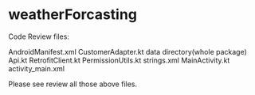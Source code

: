 # weatherForcasting

Code Review files:

AndroidManifest.xml
CustomerAdapter.kt
data directory(whole package)
Api.kt
RetrofitClient.kt
PermissionUtils.kt
strings.xml
MainActivity.kt
activity_main.xml


Please see review all those above files.
